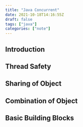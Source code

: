```yaml
---
title: "Java Concurrent"
date: 2021-10-18T14:16:55Z
draft: false
tags: ["java"]
categories: ["note"]
---
```


## Introduction



## Thread Safety

## Sharing of Object

## Combination of Object

## Basic Building Blocks